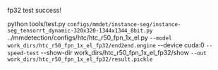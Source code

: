 fp32 test success!

python tools/test.py `
configs/mmdet/instance-seg/instance-seg_tensorrt_dynamic-320x320-1344x1344_8bit.py `
../mmdetection/configs/htc/htc_r50_fpn_1x_el.py `
--model work_dirs/htc_r50_fpn_1x_el_fp32/end2end.engine `
--device cuda:0 `
--speed-test `
--show-dir work_dirs/htc_r50_fpn_1x_el_fp32/show `
--out work_dirs/htc_r50_fpn_1x_el_fp32/result.pickle `
